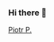 ### Hi there 👋

<p align='left'>
<script src='https://platform.linkedin.com/badges/js/profile.js' async defer type='text/javascript'></script>
</p>

<div class='badge-base LI-profile-badge' data-locale='pl_PL' data-size='large' data-theme='light' data-type='HORIZONTAL' data-vanity='piotrporzuczek' data-version='v1'><a class='badge-base__link LI-simple-link' href='https://pl.linkedin.com/in/piotrporzuczek?trk=profile-badge'>Piotr P.</a></div>

<!--
**PeterPorzuczek/PeterPorzuczek** is a ✨ _special_ ✨ repository because its `README.md` (this file) appears on your GitHub profile.

Here are some ideas to get you started:

- 🔭 I’m currently working on ...
- 🌱 I’m currently learning ...
- 👯 I’m looking to collaborate on ...
- 🤔 I’m looking for help with ...
- 💬 Ask me about ...
- 📫 How to reach me: ...
- 😄 Pronouns: ...
- ⚡ Fun fact: ...
-->
